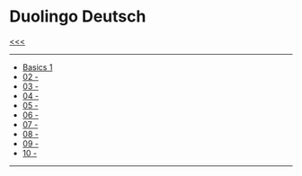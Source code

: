 
Duolingo Deutsch
======

[<<<](https://github.com/ttltrk/ELSE/blob/master/LAN/DUOLINGO.MD)

---

* <a href="01">Basics 1</a>
* <a href="">02 -</a>
* <a href="">03 -</a>
* <a href="">04 -</a>
* <a href="">05 -</a>
* <a href="">06 -</a>
* <a href="">07 -</a>
* <a href="">08 -</a>
* <a href="">09 -</a>
* <a href="">10 -</a>

---

